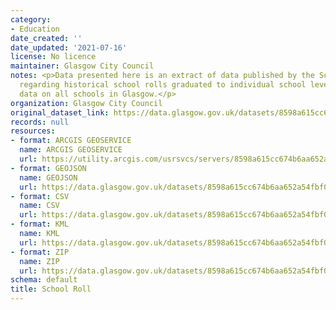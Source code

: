 ```yaml
---
category:
- Education
date_created: ''
date_updated: '2021-07-16'
license: No licence
maintainer: Glasgow City Council
notes: <p>Data presented here is an extract of data published by the Scottish Government
  regarding historical school rolls graduated to individual school level. Includes
  data on all schools in Glasgow.</p>
organization: Glasgow City Council
original_dataset_link: https://data.glasgow.gov.uk/datasets/8598a615cc674b6aa652a54fbf0c71da_0
records: null
resources:
- format: ARCGIS GEOSERVICE
  name: ARCGIS GEOSERVICE
  url: https://utility.arcgis.com/usrsvcs/servers/8598a615cc674b6aa652a54fbf0c71da/rest/services/OPEN_DATA/School_Roll/MapServer/0
- format: GEOJSON
  name: GEOJSON
  url: https://data.glasgow.gov.uk/datasets/8598a615cc674b6aa652a54fbf0c71da_0.geojson?outSR=%7B%22latestWkid%22%3A27700%2C%22wkid%22%3A27700%7D
- format: CSV
  name: CSV
  url: https://data.glasgow.gov.uk/datasets/8598a615cc674b6aa652a54fbf0c71da_0.csv?outSR=%7B%22latestWkid%22%3A27700%2C%22wkid%22%3A27700%7D
- format: KML
  name: KML
  url: https://data.glasgow.gov.uk/datasets/8598a615cc674b6aa652a54fbf0c71da_0.kml?outSR=%7B%22latestWkid%22%3A27700%2C%22wkid%22%3A27700%7D
- format: ZIP
  name: ZIP
  url: https://data.glasgow.gov.uk/datasets/8598a615cc674b6aa652a54fbf0c71da_0.zip?outSR=%7B%22latestWkid%22%3A27700%2C%22wkid%22%3A27700%7D
schema: default
title: School Roll
---
```

